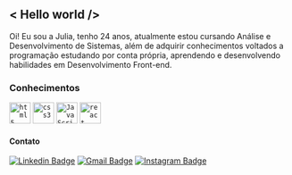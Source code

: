 ## < Hello world />
Oi! Eu sou a Julia, tenho 24 anos, atualmente estou cursando Análise e Desenvolvimento de Sistemas, além de adquirir conhecimentos voltados a programação estudando por conta própria, aprendendo e desenvolvendo habilidades em Desenvolvimento Front-end.

### Conhecimentos
<code><img height="38" src="https://pics.freeicons.io/uploads/icons/png/14072054271548141949-512.png" alt="html5"/></code>
<code><img height="38" src="https://pics.freeicons.io/uploads/icons/png/21337745421536211768-512.png" alt="css3"/></code>
<code><img height="38" src="https://www.devexhub.com/wp-content/uploads/2019/12/javascript-icon-png-23.png" alt="Java Script"></code>
<code><img height="38" src="https://www.flaticon.com/svg/static/icons/svg/919/919851.svg" alt="react"></code>

#### Contato
[![Linkedin Badge](https://img.shields.io/badge/-LinkedIn-blue?style=flat-square&logo=Linkedin&logoColor=white&link=https://www.linkedin.com/in/juliajpereira/)](https://www.linkedin.com/in/juliajpereira/) [![Gmail Badge](https://img.shields.io/badge/-Gmail-c14438?style=flat-square&logo=Gmail&logoColor=white&link=mailto:juliapereira.odc@gmail.com)](mailto:juliapereira.odc@gmail.com) [![Instagram Badge](https://img.shields.io/badge/-Instagram-violet?style=flat-square&logo=Instagram&logoColor=white&link=https://www.instagram.com/juliajpereira/)](https://www.instagram.com/juliajpereira/)
